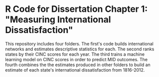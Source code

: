 # R Code for Dissertation Chapter 1: "Measuring International Dissatisfaction"

This repository includes four folders. The first's code builds international networks and estimates descriptive statistics for each.
The second ranks states by their CINC scores for each year. The third trains a machine learning model on CINC scores in order to predict MID outcomes.
The fourth combines the the estimates produced in other folders to build an estimate of each state's international dissatisfaction from 1816-2012.
